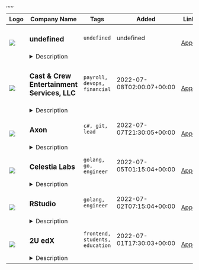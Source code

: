 <table><thead>
        <tr>
          <th>Logo</th>
          <th>Company Name</th>
          <th>Tags</th>
          <th>Added</th>
          <th>Link</th>
        </tr>
      </thead><tr>
            <td width="100" height="100" rowspan="2">
                <img src=undefined>
            </td>
            <td width="300">
                <h3>undefined</h3>
            </td>
            <td width="300">
                <code>undefined</code>
            </td>
            <td width="200">
            <text>undefined</text>
            </td>
            <td width="100" rowspan="2">
            <a href=undefined align="right" target="_blank">Apply</a>
            </td>
        </tr>
        <tr>
            <td colspan="3">
            <details><summary>Description</summary>
            undefined
            </details>
            </td>
        </tr>,<tr>
            <td width="100" height="100" rowspan="2">
                <img src=https://remoteok.com/assets/img/jobs/7830c68764b5786d2d6ff4451fdea6fb1657224007.png>
            </td>
            <td width="300">
                <h3>Cast & Crew Entertainment Services, LLC</h3>
            </td>
            <td width="300">
                <code>payroll, devops, financial</code>
            </td>
            <td width="200">
            <text>2022-07-08T02:00:07+00:00</text>
            </td>
            <td width="100" rowspan="2">
            <a href=https://remoteOK.com/jobs/111573 align="right" target="_blank">Apply</a>
            </td>
        </tr>
        <tr>
            <td colspan="3">
            <details><summary>Description</summary>
            <p><strong>About Cast &amp; Crew <br></strong>We enable great content. Films, television, streaming, live events. We make difficult tasks easier - think payroll, human resources, accounting, financial management and workflow. Great content is difficult enough, so weâve built solutions and software and, most importantly, linked everything together through a central hub. In English, that means Cast &amp; Crew solutions talk to each other, making those difficult tasks we listed above a whole lot easier and simpler. We do. So you can. Learn more at <a href="http://www.castandcrew.com">www.castandcrew.com</a></p><p><strong><u>Position Overview</u></strong></p><p>Cast &amp; Crew is the leading provider of payroll, human resources, and financial services to the entertainment industry.&nbsp; We enable content creation for all major studios from Disney to Netflix.</p><p>We are looking for a highly experienced Senior Software Engineer to help with our rapid growth.&nbsp; You will be working on a team of dedicated and talented engineers using the latest innovations in .Net stack and AWS services.&nbsp; Growth and leadership opportunities are available.&nbsp; This position is remote.</p><p><strong><u>What you will be doing</u></strong></p><ul><li>Architecting and implementing high performing web services</li><li>Designing a new data model for the enterprise Payroll system</li><li>Working with the Software Engineers, DevOps Engineers, and DBAs to implement a highly available and scalable cloud-based database solutions</li><li>Mentoring junior engineers</li><li>Working as part of a team to implement large, complex enterprise software systems from the ground up</li><li>Following established SDLC processes to effectively deliver change within the environment</li><li>Other related duties as assigned</li></ul><p><strong><u>Requirements</u></strong></p><ul><li>7+ years software development experience in .Net (C#)</li><li>Proficiency in SQL and relational databases such as PostgreSQL, Oracle, or MySql</li><li>Knowledge of .Net Core and related frameworks is desired</li><li>Excellent communication and teamwork skills</li><li>Familiar with the C programming language a plus</li><li>Financial systems experience (accounting, payroll, insurance, etc.) a plus</li><li>Computer Science or equivalent degree a plus</li></ul><p><strong>Special Work Conditions&nbsp;&nbsp;&nbsp;&nbsp;&nbsp;&nbsp;&nbsp;&nbsp;&nbsp;&nbsp;&nbsp;&nbsp;&nbsp; </strong></p><ul><li>Sedentary - involves sitting most of the time but may involve walking or standing for brief periods of time. Some positions may entail exerting up to 15 lbs. of force occasionally and/or a negligible amount of force to lift, carry, push, or pull.&nbsp;</li></ul><p><strong>Benefits </strong></p><ul><li>Cast &amp; Crew provides a comprehensive package of employee benefits including: Medical, Dental, Life/AD&amp;D; LTD, additional voluntary benefits such as STD, Vision, paid vacation, holidays, and sick pay; 401(k) and employer match, Additional Life Insurance, and other company perks and benefits!</li></ul><p>Please note: Due to the high volume of applicants, it is likely that only shortlisted candidates will be contacted.</p><p>CA residents: Your personal information may be collected in connection with certain services provided by Cast &amp; Crew or its affiliated companies.&nbsp; A summary of your California privacy rights can be found at: <a href="https://www.castandcrew.com/privacy-policy/">https://www.castandcrew.com/privacy-policy/</a> &nbsp;</p><p>Cast &amp; Crew is an equal opportunity employer committed to hiring a diverse workforce and sustaining an inclusive culture. It is our policy to provide equal employment opportunities to all individuals based on job-related qualifications and ability to perform a job, without regard to age, gender, gender identity, sexual orientation, race, color, religion, creed, national origin, disability, genetic information, veteran status, citizenship or marital status, and to maintain a non-discriminatory environment free from intimidation, harassment or bias based upon these grounds.</p>
            </details>
            </td>
        </tr>,<tr>
            <td width="100" height="100" rowspan="2">
                <img src=https://remoteok.com/assets/img/jobs/cb1668372ee2167586c7bbe3fb0cc71b1657207805.jpg>
            </td>
            <td width="300">
                <h3>Axon</h3>
            </td>
            <td width="300">
                <code>c#, git, lead</code>
            </td>
            <td width="200">
            <text>2022-07-07T21:30:05+00:00</text>
            </td>
            <td width="100" rowspan="2">
            <a href=https://remoteOK.com/jobs/111572 align="right" target="_blank">Apply</a>
            </td>
        </tr>
        <tr>
            <td colspan="3">
            <details><summary>Description</summary>
            <p>*Axon requires employees be vaccinated against COVID-19 as a condition of employment, unless a medical or religious accommodation is approved. As such, newly hired employees will be required to provide proof of their COVID-19 vaccination.</p><h3><strong>Your Impact</strong></h3><p>As an engineering member on the team, you will make key design decisions that will shape our newest products. This platform will offer law enforcement administrators and crime analysts flexible access to key crime data, decision support, state and federal crime reports, and criminal investigation insights.<br><br>Axon has lead the global effort to protect life through electric weapons, body cameras, a number of real-time sensors, public safety software products and AI tools. Axon is uniquely positioned to tie together every aspect of an incident in order to help law enforcement agencies better prepare for what might happen, respond efficiently and effectively, deliver justice, ensure the well being of their officers, and increase the safety of their communities. Working together with our customers and product teams, you will build the foundation for Axonâs outcome-oriented data efforts.</p><h3><strong>What Youâll Do</strong></h3><p><strong>Location: </strong>Seattle, Scottsdale or Remote US<br><strong>Reports to: </strong>Software Engineering Manager</p><ul><li>Participate in code reviews and architecture design meetings</li><li>Own and drive end-to-end features with Product and Design</li><li>Ensure that your code hits a high bar for quality and performance</li><li>Partner with internal teams and agencies to make public safety data accessible and actionable</li><li>Influence peers, advise senior leaders, coach and mentor junior team members</li><li>Facilitate cross-team collaboration among engineers and contribute to the broader community of Axon engineers</li></ul><h3><strong>What You Bring</strong></h3><ul><li>Bachelor's Degree in Computer Science or Engineering, OR graduate of coding boot camp OR 3+ years of relevant experience in related field</li><li>Highly technical with experience developing and maintaining end-to-end, high availability, high throughput web-scale data systems</li><li>Experience developing C# .net client applications&nbsp;</li><li>Backend ASP.NET experience is a plus</li><li>Experience using git and Jira</li><li>Experience&nbsp; using WPF</li><li>Demonstrated ability to make tough technical decisions based on requirements, constraints, and trade-offs</li><li>You follow the latest in software engineering and open source technologies</li><li>Industry experience working with SQL data stores is a plus</li><li>You love delighting end users and hunger for novel challenges</li></ul><p><em>Benefits listed herein may vary depending on the nature of your employment and the location where you work.</em></p>
            </details>
            </td>
        </tr>,<tr>
            <td width="100" height="100" rowspan="2">
                <img src=https://remoteOK.com/assets/logo-square.png>
            </td>
            <td width="300">
                <h3>Celestia Labs</h3>
            </td>
            <td width="300">
                <code>golang, go, engineer</code>
            </td>
            <td width="200">
            <text>2022-07-05T01:15:04+00:00</text>
            </td>
            <td width="100" rowspan="2">
            <a href=https://remoteOK.com/jobs/111508 align="right" target="_blank">Apply</a>
            </td>
        </tr>
        <tr>
            <td colspan="3">
            <details><summary>Description</summary>
            Vaduz, Liechtenstein - Celestia Labs is seeking a remote full-time software engineer with Go experience to help build the Celestia core protocol.About CelestiaCelestia is the first modular blockchain network. By decoupling consensus from execution, Celestia enables anyone to easily deplo...
            </details>
            </td>
        </tr>,<tr>
            <td width="100" height="100" rowspan="2">
                <img src=https://remoteOK.com/assets/logo-square.png>
            </td>
            <td width="300">
                <h3>RStudio</h3>
            </td>
            <td width="300">
                <code>golang, engineer</code>
            </td>
            <td width="200">
            <text>2022-07-02T07:15:04+00:00</text>
            </td>
            <td width="100" rowspan="2">
            <a href=https://remoteOK.com/jobs/111486 align="right" target="_blank">Apply</a>
            </td>
        </tr>
        <tr>
            <td colspan="3">
            <details><summary>Description</summary>
            Boston, United States - RStudio creates software that helps people understand data and make better decisions in real-world applications. Our core offering is an open-source data science toolchain used by millions worldwide, and we aim to make it available to everyone, regardless of their econo...
            </details>
            </td>
        </tr>,<tr>
            <td width="100" height="100" rowspan="2">
                <img src=https://remoteok.com/assets/img/jobs/0150a0082654e844ee15276c062c569f1656675004.jpg>
            </td>
            <td width="300">
                <h3>2U edX</h3>
            </td>
            <td width="300">
                <code>frontend, students, education</code>
            </td>
            <td width="200">
            <text>2022-07-01T17:30:03+00:00</text>
            </td>
            <td width="100" rowspan="2">
            <a href=https://remoteOK.com/jobs/111480 align="right" target="_blank">Apply</a>
            </td>
        </tr>
        <tr>
            <td colspan="3">
            <details><summary>Description</summary>
            <p class="p2"><strong>What Weâre Looking For:</strong></p><p><span style="font-weight: 400;">Weâre seeking a full-stack Software Engineer to join the edX Enterprise Reach team, a team focused on developing and maintaining features that power our edX for Business offering. The teamâs current major initiative involves improving the onboarding experience for B2B customers and enabling them to seamlessly connect their learners to edX platforms. You will join a team of full stack engineers dedicated to designing and building products that attract new customers, scaling our systems to support existing customers, and integrating with 3rd party software. Interested in solving business and engineering problems that will have a global impact?</span></p><p><strong>Your Team</strong></p><p><span style="font-weight: 400;">Working closely with Product Management and UX, the Enterprise Reach team strives to help companies upskill their workers by providing seamless integrations with edX content. The Reach team builds and supports tools for prospective customers to learn more about the enterprise offering, and for current customers to manage and customize their integrations.</span></p><p class="p2"><strong>Responsibilities Include, But Are Not Limited To:</strong></p><ul><li style="font-weight: 400;"><span style="font-weight: 400;">Design, develop, deploy, and support scalable software</span></li><li style="font-weight: 400;"><span style="font-weight: 400;">Collaborate with Product Management, UX, and key stakeholders to understand business problems and identify solutions</span></li><li style="font-weight: 400;"><span style="font-weight: 400;">Provide technical mentorship to team members and provide feedback on code reviews</span></li><li style="font-weight: 400;"><span style="font-weight: 400;">Commit to owning your code and supporting the customer facing environment</span></li><li style="font-weight: 400;"><span style="font-weight: 400;">Lead team members on independent project initiatives</span></li><li style="font-weight: 400;"><span style="font-weight: 400;">Promote teamwork, research cutting edge technology, and support a vibrant innovative work atmosphere</span></li></ul><p class="p2"><strong>Things That Should Be In Your Background:</strong></p><ul><li style="font-weight: 400;"><span style="font-weight: 400;">6+ years of full-stack coding experience and a deep knowledge of frontend architecture and best practices.</span></li><li style="font-weight: 400;"><span style="font-weight: 400;">Real-world experience with developing and deploying large web applications in modern web frameworks.</span></li><li style="font-weight: 400;"><span style="font-weight: 400;">The ability to problem solve, drive projects with loosely defined requirements, communicate with stakeholders, and learn from both success and failure.</span></li><li style="font-weight: 400;"><span style="font-weight: 400;">A collaborative mindset and willingness to share your knowledge with team members through mentoring, code reviews, pair programming, presentations, etc.</span></li></ul><p class="p2"><strong>Other Attributes That Will Help You In This Role:</strong></p><ul><li style="font-weight: 400;"><span style="font-weight: 400;">Experience working with React, Python &amp; Django.</span></li><li style="font-weight: 400;"><span style="font-weight: 400;">Experience working in an agile development environment.</span></li><li style="font-weight: 400;"><span style="font-weight: 400;">Experience with accessibility best practices and compliant front-end development standards.</span></li><li style="font-weight: 400;"><span style="font-weight: 400;">Familiarity with open source frameworks.</span></li><li style="font-weight: 400;"><span style="font-weight: 400;">An interest in enabling and integrating open source contributions.</span></li><li style="font-weight: 400;"><span style="font-weight: 400;">BS in Computer Science or related experience.</span></li></ul><p class="p2"><strong>About edX</strong></p><p class="p2">edX is the education movement for restless learners. Together with our founding partners Harvard and MIT, weâve brought together more than 38 million learners, the majority of top-ranked universities in the world, and industry-leading companies onto one online learning platform that supports learners at every stage. And weâre not stopping thereâas a global nonprofit, weâre relentlessly pursuing our vision of a world where every learner can access education to unlock their potential, without the barriers of cost or location.</p><p class="p2"><strong>About 2U, Inc. (NASDAQ: TWOU)</strong></p><p class="p2">2U is comprised of 3 lines of business: Graduate Degree Programs, Short Course, and Boot Camps. Going beyond traditional learning management systems, we use tech, people, and data to help top universities and enterprise organizations transform in the digital eraâand eliminate the back row in higher ed. We support lifelong learning which means thinking beyond a single degree. It means finding ways for students to gain the skills they need to change careers, evolve their expertise, and meet the challenges of the changing world head-on. We help our partners fill those needsâdeveloping new digital education technologies and offerings capable of supporting students at different points in their lives. Whether they need a simple refresher, to learn something new, or to change their career trajectories completely, our partners are there to help them succeed. Together with our partners, 2U has positively transformed the lives of more than 275,000 students and lifelong learners.&nbsp;</p><p class="p2"><strong>2U Diversity and Inclusion Statement</strong></p><p class="p2">At 2U, we are committed to creating and sustaining a culture that embodies diverse walks of life, ideas, genders, ages, races, cultures, sexual orientations, abilities and other unique qualities of our employees. We strive to offer a workplace where every employee feels empowered by the ways in which we are different, as well as the ways in which we are the same.&nbsp;</p><p class="p2"><strong>Benefits &amp; Culture</strong></p><p class="p2">Working at 2U means working with individuals that are passionate and mission driven. We collaborate on tough problems to deliver the best outcomes for our partners, students, and each other. You will find team members working together in our open office spaces, gathered in the kitchen grabbing a snack, or taking a break in our game rooms.</p><p class="p2">2U offers a comprehensive benefits package:</p><ul><li class="p2">Medical, dental, and vision coverage</li><li class="p2">Life insurance, disability and 401(k)</li><li class="p2">Unlimited snacks and drinks</li><li class="p2">Generous paid leave policies including unlimited PTO</li><li>Additional time off benefits include: volunteer days, parental leave, and a company-wide winter break</li></ul><p class="p2"><span style="font-weight: 400;">In Colorado, the anticipated base salary for this role is $120,000.00 with potential bonus and equity eligibility. Note: The final compensation for this position may consider factors including the geographic location where the work is performed (candidateâs assigned office) and prior work experience of the candidate.</span><br><br>To learn more, visit 2U.com. #NoBackRow</p><p class="p2">Note: The above statements are intended to describe the general nature and level of work performed by individuals assigned to this position, and are not intended to be construed as an exhaustive list of all responsibilities, duties and skills required. All employees may be required to perform duties outside of their normal responsibilities from time to time, as needed.</p><p class="p2">2U&nbsp;is an equal opportunity employer that does not discriminate against applicants or employees and ensures equal employment opportunity for all persons regardless of their race, creed, color, religion, sex, sexual orientation, gender identity, pregnancy, national origin, age, marital status, disability, citizenship, military or&nbsp;veteransâ status, or any other classifications protected by applicable federal, state or local laws.&nbsp;2Uâs equal opportunity policy applies to all terms and conditions of employment, including but not limited to recruiting, hiring, training, promotion, job benefits and pay.&nbsp;</p>
            </details>
            </td>
        </tr></table>
